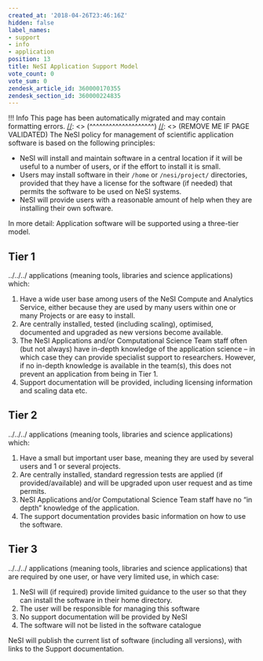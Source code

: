```yaml
---
created_at: '2018-04-26T23:46:16Z'
hidden: false
label_names:
- support
- info
- application
position: 13
title: NeSI Application Support Model
vote_count: 0
vote_sum: 0
zendesk_article_id: 360000170355
zendesk_section_id: 360000224835
---
```



[//]: <> (REMOVE ME IF PAGE VALIDATED)
[//]: <> (vvvvvvvvvvvvvvvvvvvv)
 !!! Info
     This page has been automatically migrated and may contain formatting errors.
[//]: <> (^^^^^^^^^^^^^^^^^^^^)
[//]: <> (REMOVE ME IF PAGE VALIDATED)
The NeSI policy for management of scientific application software is
based on the following principles:

-   NeSI will install and maintain software in a central location if it
    will be useful to a number of users, or if the effort to install it
    is small.
-   Users may install software in their `/home` or `/nesi/project/`
    directories, provided that they have a license for the software (if
    needed) that permits the software to be used on NeSI systems.
-   NeSI will provide users with a reasonable amount of help when they
    are installing their own software.

In more detail: Application software will be supported using a
three-tier model.

## Tier 1

../../../ applications (meaning tools, libraries and science
applications) which:

1.  Have a wide user base among users of the NeSI Compute and Analytics
    Service, either because they are used by many users within one or
    many Projects or are easy to install.
2.  Are centrally installed, tested (including scaling), optimised,
    documented and upgraded as new versions become available.
3.  The NeSI Applications and/or Computational Science Team staff often
    (but not always) have in-depth knowledge of the application science
    – in which case they can provide specialist support to researchers.
    However, if no in-depth knowledge is available in the team(s), this
    does not prevent an application from being in Tier 1.
4.  Support documentation will be provided, including licensing
    information and scaling data etc.

## Tier 2

../../../ applications (meaning tools, libraries and science
applications) which:

1.  Have a small but important user base, meaning they are used by
    several users and 1 or several projects.
2.  Are centrally installed, standard regression tests are applied (if
    provided/available) and will be upgraded upon user request and as
    time permits.
3.  NeSI Applications and/or Computational Science Team staff have no
    “in depth” knowledge of the application.
4.  The support documentation provides basic information on how to use
    the software.

## Tier 3

../../../ applications (meaning tools, libraries and science
applications) that are required by one user, or have very limited use,
in which case:

1.  NeSI will (if required) provide limited guidance to the user so that
    they can install the software in their home directory.
2.  The user will be responsible for managing this software
3.  No support documentation will be provided by NeSI
4.  The software will not be listed in the software catalogue

NeSI will publish the current list of software (including all versions),
with links to the Support documentation.

 

<!--<p>Applications for central installation of new software on the NeSI systems (post initial implementation on the new platforms) will be made via an <a href="#_Application_Installation_Request">Application Installation request form</a>, where sufficient information will need to be provided to enable NeSI to make a decision as to which Tier the software falls in.  Applications for Tier 1 support will require approval by NeSI Management (or as delegated, e.g. to Solutions or HPC Compute and Analytics lead’s).</p>-->
